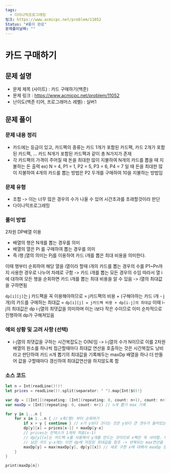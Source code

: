 ```yaml
---
tags:
  - 다이나믹프로그래밍
링크: https://www.acmicpc.net/problem/11052
Status: "#풀이 완료"
문제풀이날짜: ""
---
```

# 카드 구매하기
## 문제 설명
- 문제 제목 (사이트) : 카드 구매하기(백준)
- 문제 링크 : https://www.acmicpc.net/problem/11052
- 난이도(백준 티어, 프로그래머스 레벨) : 실버1

## 문제 풀이
### 문제 내용 정리
- 카드에는 등급이 있고, 카드팩의 종류는 카드 1개가 포함된 카드팩, 카드 2개가 포함된 카드팩, ... 카드 N개가 포함된 카드팩과 같이 총 N가지가 존재
- 각 카드팩의 가격이 주어질 때 돈을 최대한 많이 지불하여 N개의 카드를 뽑을 때 지불하는 돈 출력
ex) N = 4, P1 = 1, P2 = 5, P3 = 6, P4 = 7 일 때 돈을 최대한 많이 지불하여 4개의 카드를 뽑는 방법은 P2 두개를 구매하여 10을 지불하는 방법임

### 문제 유형
- 조합 -> 이는 너무 많은 경우의 수가 나올 수 있어 시간초과를 초래할것이라 판단
- 다이나믹프로그래밍

### 풀이 방법
2차원 DP배열 이용
- 배열의 행은 N개를 뽑는 경우를 의미
- 배열의 열은 Pi 를 구매하여 뽑는 경우를 의미
- 즉 i행 j열의 의미는 Pj를 이용하여 카드 i개를 뽑은 최대 비용을 의미한다.

이때 행부터 순회하여 해당 열을 i열이라 할때 i개의 카드를 뽑는 경우의 수를 P1~Pn까지 사용한 경우로 나누어 차례로 구함 -> 카드 i개를 뽑는 모든 경우의 수임
따라서 열 i에 대하여 모든 행을 순회하면 카드 i개를 뽑는 최대 비용을 알 수 있음 -> i열의 최대값을 구하면됨

`dp[i][j]`는 j 카드팩을 꼭 이용해야하므로 = j카드팩의 비용 + (구해야하는 카드 i개 - j 개)의 카드를 구매하는 최대값  = `dp[i][j] = j카드팩 비용 + dp[i-j]의 최대값`
이때 i-j의 최대값은 dp i-j열의 최댓값을 의미하며 이는 i보다 작은 수이므로 이미 순차적으로 진행하여 dp가 구해져있음

### 예외 상황 및 고려 사항 (선택)
- i-j열의 최댓값을 구하는 시간복잡도는 O(N)임 -> i-j열의 수가 N이므로 
  이를 2차원 배열의 원소를 하나씩 접근할때마다 최대값 연산을 호출하는 것은 시간복잡도 낭비라고 판단하여
  카드 n개 뽑기의 최대값을 기록해두는 maxDp 배열을 하나 더 만들어 값을 구할때마다 갱신하여 최대값연산을 하지않도록 함
### 소스 코드
```swift
let n = Int(readLine()!)!
let prices = readLine()!.split(separator: " ").map{Int($0)!}

var dp = [[Int]](repeating: [Int](repeating: 0, count: n+1), count: n+1) // dp[y][x] 는 Px를 사용해서 y개 뽑기 최대값
var maxDp = [Int](repeating: 0, count: n+1) // n개 뽑기 max 기록

for y in 1...n {
    for x in 1...n { // x축(행) 부터 순회하기
        if x > y { continue } // x가 y보다 크다는 것은 y보다 큰 갯수가 들어있는 카드팩을 이용해 카드 y개를 뽑는 것이므로 성립 X
        dp[y][x] = prices[x-1] + maxDp[y-x]
        // prices는 인덱스가 1개씩 작음(x-1)
        // dp[y][x]는 카드팩 x를 사용해서 y개를 만드는 것이므로 x팩은 꼭 사야함. 따라서 prices[x-1]
        // 남은 카드 y-x개는 이전 dp에 저장된 최대값을 참조 -> 반복되는 max연산을 피하기 위해 maxDp를 만들어 y개 카드 뽑기의 max를 기록해둔 것
        maxDp[y] = max(maxDp[y], dp[y][x]) // 새로 구한 x에 대해서 maxDp 갱신하기
    }
}

print(maxDp[n])

```